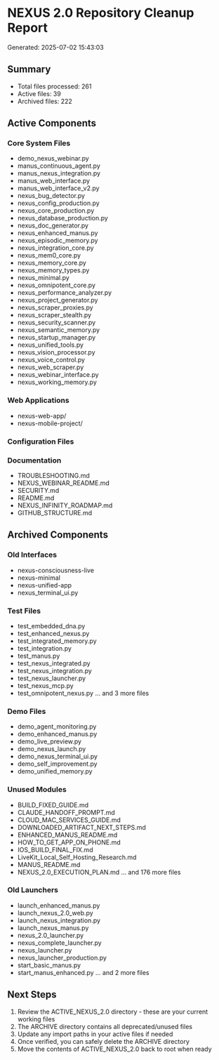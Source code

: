 # NEXUS 2.0 Repository Cleanup Report
Generated: 2025-07-02 15:43:03

## Summary
- Total files processed: 261
- Active files: 39
- Archived files: 222

## Active Components

### Core System Files
- demo_nexus_webinar.py
- manus_continuous_agent.py
- manus_nexus_integration.py
- manus_web_interface.py
- manus_web_interface_v2.py
- nexus_bug_detector.py
- nexus_config_production.py
- nexus_core_production.py
- nexus_database_production.py
- nexus_doc_generator.py
- nexus_enhanced_manus.py
- nexus_episodic_memory.py
- nexus_integration_core.py
- nexus_mem0_core.py
- nexus_memory_core.py
- nexus_memory_types.py
- nexus_minimal.py
- nexus_omnipotent_core.py
- nexus_performance_analyzer.py
- nexus_project_generator.py
- nexus_scraper_proxies.py
- nexus_scraper_stealth.py
- nexus_security_scanner.py
- nexus_semantic_memory.py
- nexus_startup_manager.py
- nexus_unified_tools.py
- nexus_vision_processor.py
- nexus_voice_control.py
- nexus_web_scraper.py
- nexus_webinar_interface.py
- nexus_working_memory.py

### Web Applications
- nexus-web-app/
- nexus-mobile-project/

### Configuration Files

### Documentation
- TROUBLESHOOTING.md
- NEXUS_WEBINAR_README.md
- SECURITY.md
- README.md
- NEXUS_INFINITY_ROADMAP.md
- GITHUB_STRUCTURE.md

## Archived Components

### Old Interfaces
- nexus-consciousness-live
- nexus-minimal
- nexus-unified-app
- nexus_terminal_ui.py

### Test Files
- test_embedded_dna.py
- test_enhanced_nexus.py
- test_integrated_memory.py
- test_integration.py
- test_manus.py
- test_nexus_integrated.py
- test_nexus_integration.py
- test_nexus_launcher.py
- test_nexus_mcp.py
- test_omnipotent_nexus.py
... and 3 more files

### Demo Files
- demo_agent_monitoring.py
- demo_enhanced_manus.py
- demo_live_preview.py
- demo_nexus_launch.py
- demo_nexus_terminal_ui.py
- demo_self_improvement.py
- demo_unified_memory.py

### Unused Modules
- BUILD_FIXED_GUIDE.md
- CLAUDE_HANDOFF_PROMPT.md
- CLOUD_MAC_SERVICES_GUIDE.md
- DOWNLOADED_ARTIFACT_NEXT_STEPS.md
- ENHANCED_MANUS_README.md
- HOW_TO_GET_APP_ON_PHONE.md
- IOS_BUILD_FINAL_FIX.md
- LiveKit_Local_Self_Hosting_Research.md
- MANUS_README.md
- NEXUS_2.0_EXECUTION_PLAN.md
... and 176 more files

### Old Launchers
- launch_enhanced_manus.py
- launch_nexus_2.0_web.py
- launch_nexus_integration.py
- launch_nexus_manus.py
- nexus_2.0_launcher.py
- nexus_complete_launcher.py
- nexus_launcher.py
- nexus_launcher_production.py
- start_basic_manus.py
- start_manus_enhanced.py
... and 2 more files

## Next Steps

1. Review the ACTIVE_NEXUS_2.0 directory - these are your current working files
2. The ARCHIVE directory contains all deprecated/unused files
3. Update any import paths in your active files if needed
4. Once verified, you can safely delete the ARCHIVE directory
5. Move the contents of ACTIVE_NEXUS_2.0 back to root when ready
